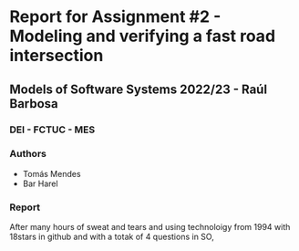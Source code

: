 # Report for Assignment #2 - Modeling and verifying a fast road intersection

## Models of Software Systems 2022/23 - Raúl Barbosa

### DEI - FCTUC - MES

### Authors

- Tomás Mendes
- Bar Harel

### Report

After many hours of sweat and tears and using technoloigy from 1994 with 18stars in github and with a totak of 4 questions in SO,
